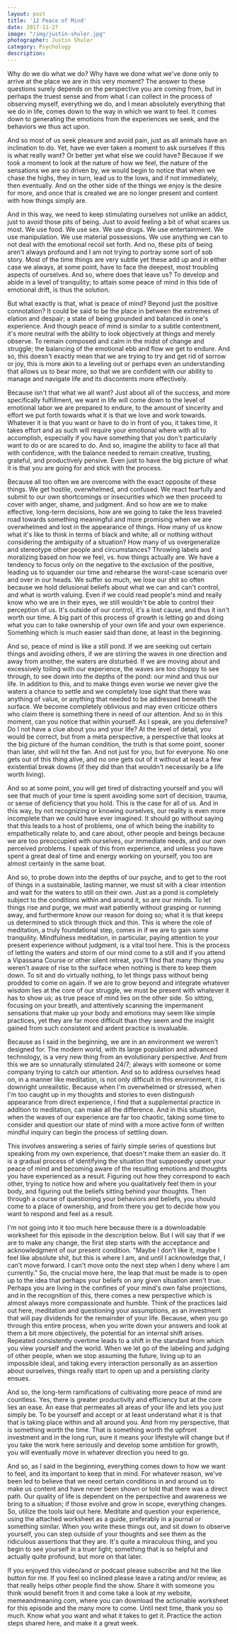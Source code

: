 ```yaml
---
layout: post
title: '12 Peace of Mind'
date: 2017-11-27
image: "/img/justin-shuler.jpg"
photographer: Justin Shuler
category: Psychology
description: 
---
```


Why do we do what we do? Why have we done what we've done only to arrive at the place we are in this very moment? The answer to these questions surely depends on the perspective you are coming from, but in perhaps the truest sense and from what I can collect in the process of observing myself, everything we do, and I mean absolutely everything that we do in life, comes down to the way in which we want to feel. It comes down to generating the emotions from the experiences we seek, and the behaviors we thus act upon. 

And so most of us seek pleasure and avoid pain, just as all animals have an inclination to do. Yet, have we ever taken a moment to ask ourselves if this is what really want? Or better yet what else we could have? Because if we took a moment to look at the nature of how we feel, the nature of the sensations we are so driven by, we would begin to notice that when we chase the highs, they in turn, lead us to the lows, and if not immediately, then eventually. And on the other side of the things we enjoy is the desire for more, and once that is created we are no longer present and content with how things simply are. 

And in this way, we need to keep stimulating ourselves not unlike an addict, just to avoid those pits of being. Just to avoid feeling a bit of what scares us most. We use food. We use sex. We use drugs. We use entertainment. We use manipulation. We use material possessions. We use anything we can to not deal with the emotional recoil set forth. And no, these pits of being aren't always profound and I am not trying to portray some sort of sob story. Most of the time things are very subtle yet these add up and in either case we always, at some point, have to face the deepest, most troubling aspects of ourselves. And so, where does that leave us? To develop and abide in a level of tranquility; to attain some peace of mind in this tide of emotional drift, is thus the solution.

But what exactly is that, what is peace of mind? Beyond just the positive connotation? It could be said to be the place in between the extremes of elation and despair; a state of being grounded and balanced in one's experience. And though peace of mind is similar to a subtle contentment, it's more neutral with the ability to look objectively at things and merely observe. To remain composed and calm in the midst of change and struggle; the balancing of the emotional ebb and flow we get to endure. And so, this doesn't exactly mean that we are trying to try and get rid of sorrow or joy, this is more akin to a leveling out or perhaps even an understanding that allows us to bear more, so that we are confident with our ability to manage and navigate life and its discontents more effectively.

Because isn't that what we all want?  Just about all of the success, and more specifically fulfillment, we want in life will come down to the level of emotional labor we are prepared to endure, to the amount of sincerity and effort we put forth towards what it is that we love and work towards. Whatever it is that you want or have to do in front of you, it takes time, it takes effort and as such will require your emotional where with all to accomplish, especially if you have something that you don't particularly want to do or are scared to do. And so, imagine the ability to face all that with confidence, with the balance needed to remain creative, trusting, grateful, and productively pensive. Even just to have the big picture of what it is that you are going for and stick with the process. 

Because all too often we are overcome with the exact opposite of these things. We get hostile, overwhelmed, and confused. We react fearfully and submit to our own shortcomings or insecurities which we then proceed to cover with anger, shame, and judgment. And so how are we to make effective, long-term decisions, how are we going to take the less traveled road towards something meaningful and more promising when we are overwhelmed and lost in the appearance of things. How many of us know what it's like to think in terms of black and white; all or nothing without considering the ambiguity of a situation? How many of us overgeneralize and stereotype other people and circumstances? Throwing labels and moralizing based on how we feel, vs. how things actually are. We have a tendency to focus only on the negative to the exclusion of the positive, leading us to squander our time and rehearse the worst-case scenario over and over in our heads. We suffer so much, we lose our shit so often because we hold delusional beliefs about what we can and can't control, and what is worth valuing.  Even if we could read people's mind and really know who we are in their eyes, we still wouldn't be able to control their perception of us. It's outside of our control, it's a lost cause, and thus it isn't worth our time. A big part of this process of growth is letting go and doing what you can to take ownership of your own life and your own experience. Something which is much easier said than done, at least in the beginning.

And so, peace of mind is like a still pond. If we are seeking out certain things and avoiding others, if we are stirring the waves in one direction and away from another, the waters are disturbed. If we are moving about and excessively toiling with our experience, the waves are too choppy to see through, to see down into the depths of the pond: our mind and thus our life. 
In addition to this, and to make things even worse we never give the waters a chance to settle and we completely lose sight that there was anything of value, or anything that needed to be addressed beneath the surface. We become completely oblivious and may even criticize others who claim there is something there in need of our attention. And so in this moment, can you notice that within yourself. As I speak, are you defensive? Do I not have a clue about you and your life? At the level of detail, you would be correct, but from a meta perspective, a perspective that looks at the big picture of the human condition, the truth is that some point, sooner than later, shit will hit the fan. And not just for you, but for everyone. No one gets out of this thing alive, and no one gets out of it without at least a few existential break downs (if they did than that wouldn't necessarily be a life worth living). 

And so at some point, you will get tired of distracting yourself and you will see that much of your time is spent avoiding some sort of decision, trauma, or sense of deficiency that you hold. This is the case for all of us.  And in this way, by not recognizing or knowing ourselves, our reality is even more incomplete than we could have ever imagined. It should go without saying that this leads to a host of problems, one of which being the inability to empathetically relate to, and care about, other people and beings because we are too preoccupied with ourselves, our immediate needs, and our own perceived problems. I speak of this from experience, and unless you have spent a great deal of time and energy working on yourself, you too are almost certainly in the same boat.

And so, to probe down into the depths of our psyche, and to get to the root of things in a sustainable, lasting manner, we must sit with a clear intention and wait for the waters to still on their own. Just as a pond is completely subject to the conditions within and around it, so are our minds. To let things rise and purge, we must wait patiently without grasping or running away, and furthermore know our reason for doing so; what it is that keeps us determined to stick through thick and thin.
This is where the role of meditation, a truly foundational step, comes in if we are to gain some tranquility. Mindfulness meditation, in particular, paying attention to your present experience without judgment, is a vital tool here. This is the process of letting the waters and storm of our mind come to a still and if you attend a Vipassana Course or other silent retreat, you'll find that many things you weren't aware of rise to the surface when nothing is there to keep them down. To sit and do virtually nothing, to let things pass without being prodded to come on again. If we are to grow beyond and integrate whatever wisdom lies at the core of our struggle, we must be present with whatever it has to show us; as true peace of mind lies on the other side. So sitting, focusing on your breath, and attentively scanning the impermanent sensations that make up your body and emotions may seem like simple practices, yet they are far more difficult than they seem and the insight gained from such consistent and ardent practice is invaluable.

Because as I said in the beginning, we are in an environment we weren't designed for. The modern world, with its large population and advanced technology, is a very new thing from an evolutionary perspective. And from this we are so unnaturally stimulated 24/7; always with someone or some company trying to catch our attention. And so to address ourselves head on, in a manner like meditation, is not only difficult in this environment, it is downright unrealistic. Because when I'm overwhelmed or stressed, when I'm too caught up in my thoughts and stories to even distinguish appearance from direct experience, I find that a supplemental practice in addition to meditation, can make all the difference. And in this situation, when the waves of our experience are far too chaotic, taking some time to consider and question our state of mind with a more active form of written mindful inquiry can begin the process of settling down.

This involves answering a series of fairly simple series of questions but speaking from my own experience, that doesn't make them an easier do. It is a gradual process of identifying the situation that supposedly upset your peace of mind and becoming aware of the resulting emotions and thoughts you have experienced as a result. Figuring out how they correspond to each other, trying to notice how and where you qualitatively feel them in your body, and figuring out the beliefs sitting behind your thoughts. Then through a course of questioning your behaviors and beliefs, you should come to a place of ownership, and from there you get to decide how you want to respond and feel as a result. 

I'm not going into it too much here because there is a downloadable worksheet for this episode in the description below. But I will say that if we are to make any change, the first step starts with the acceptance and acknowledgment of our present condition. "Maybe I don't like it, maybe I feel like absolute shit, but this is where I am, and until I acknowledge that, I can't move forward. I can't move onto the next step when I deny where I am currently." So, the crucial move here, the leap that must be made is to open up to the idea that perhaps your beliefs on any given situation aren't true. Perhaps you are living in the confines of your mind's own false projections, and in the recognition of this, there comes a new perspective which is almost always more compassionate and humble. Think of the practices laid out here, meditation and questioning your assumptions, as an investment that will pay dividends for the remainder of your life. Because, when you go through this entire process, when you write down your answers and look at them a bit more objectively, the potential for an internal shift arises. Repeated consistently overtime leads to a shift in the standard from which you view yourself and the world. When we let go of the labeling and judging of other people, when we stop assuming the future, living up to an impossible ideal, and taking every interaction personally as an assertion about ourselves, things really start to open up and a persisting clarity ensues. 

And so, the long-term ramifications of cultivating more peace of mind are countless. Yes, there is greater productivity and efficiency but at the core lies an ease. An ease that permeates all areas of your life and lets you just simply be. To be yourself and accept or at least understand what it is that that is taking place within and all around you. And from my perspective, that is something worth the time. That is something worth the upfront investment and in the long run, sure it means your lifestyle will change but if you take the work here seriously and develop some ambition for growth, you will eventually move in whatever direction you need to go. 

And so, as I said in the beginning, everything comes down to how we want to feel, and its important to keep that in mind. For whatever reason, we've been led to believe that we need certain conditions in and around us to make us content and have never been shown or told that there was a direct path. Our quality of life is dependent on the perspective and awareness we bring to a situation; if those evolve and grow in scope, everything changes. So, utilize the tools laid out here. Meditate and question your experience, using the attached worksheet as a guide, preferably in a journal or something similar. When you write these things out, and sit down to observe yourself, you can step outside of your thoughts and see them as the ridiculous assertions that they are. It's quite a miraculous thing, and you begin to see yourself in a truer light; something that is so helpful and actually quite profound, but more on that later. 

If you enjoyed this video/and or podcast please subscribe and hit the like button for me. If you feel so inclined please leave a rating and/or review, as that really helps other people find the show. Share it with someone you think would benefit from it and come take a look at my website, memeandmeaning.com, where you can download the actionable worksheet for this episode and the many more to come. Until next time, thank you so much. Know what you want and what it takes to get it. Practice the action steps shared here, and make it a great week. 